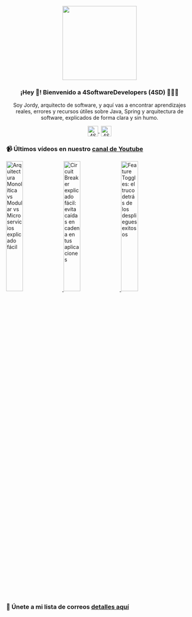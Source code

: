 <p align="center" width="300">
    <img align="center" width="200" src="https://www.4softwaredevelopers.com/assets/img/brands/icono_4SD.png" />
    <h3 align="center">¡Hey 👋! Bienvenido a 4SoftwareDevelopers (4SD) 👨🏻‍💻</h3>
 </p>
 
 <p align="center">Soy Jordy, arquitecto de software, y aquí vas a encontrar aprendizajes reales, errores y recursos útiles sobre Java, Spring y arquitectura de software, explicados de forma clara y sin humo.</p>
 <p align="center">
    <a href="https://youtube.com/4SoftwareDevelopers" target="blank" style='margin-right:4px'>
     <img align="center" src="https://cdn.jsdelivr.net/npm/simple-icons@3.0.1/icons/youtube.svg" alt="4SoftwareDevelopers" height="28px" width="28px" />
    </a>
    <a href="https://x.com/jordy_4sd" target="blank">
      <img align="center" src="https://cdn.jsdelivr.net/npm/simple-icons@3.0.1/icons/twitter.svg" alt="4SoftwareDevelopers" height="28px" width="28px" />
    </a>
 </p>
 
### 📹 Últimos vídeos en nuestro [canal de Youtube](https://youtube.com/4SoftwareDevelopers?sub_confirmation=1)

<a href='https://youtu.be/igNVMibuqrg' target='_blank'>
    <img width='30%' src='https://img.youtube.com/vi/igNVMibuqrg/mqdefault.jpg' alt='Arquitectura Monolítica vs Modular vs Microservicios explicado fácil' title='Arquitectura Monolítica vs Modular vs Microservicios explicado fácil' />
</a>

<a href='https://youtu.be/2ImIT79nQCs' target='_blank'>
    <img width='30%' src='https://img.youtube.com/vi/2ImIT79nQCs/mqdefault.jpg' alt='Circuit Breaker explicado fácil: evita caídas en cadena en tus aplicaciones' title='Circuit Breaker explicado fácil: evita caídas en cadena en tus aplicaciones' />
</a>

<a href='https://youtu.be/BFOVDwzknzw' target='_blank'>
    <img width='30%' src='https://img.youtube.com/vi/BFOVDwzknzw/mqdefault.jpg' alt='Feature Toggles: el truco detrás de los despliegues exitosos' title='Feature Toggles: el truco detrás de los despliegues exitosos' />
</a>


### 🔐 Únete a mi lista de correos [detalles aquí](https://www.4softwaredevelopers.com) 
 
